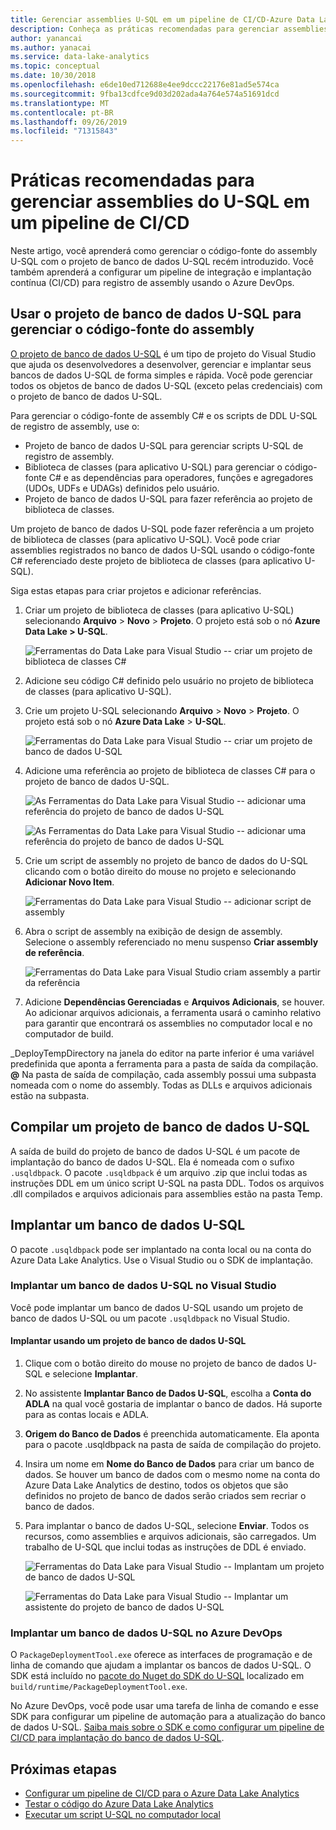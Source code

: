 ```yaml
---
title: Gerenciar assemblies U-SQL em um pipeline de CI/CD-Azure Data Lake
description: Conheça as práticas recomendadas para gerenciar assemblies de C# do U-SQL em um pipeline de CI/CD com o Azure DevOps.
author: yanancai
ms.author: yanacai
ms.service: data-lake-analytics
ms.topic: conceptual
ms.date: 10/30/2018
ms.openlocfilehash: e6de10ed712688e4ee9dccc22176e81ad5e574ca
ms.sourcegitcommit: 9fba13cdfce9d03d202ada4a764e574a51691dcd
ms.translationtype: MT
ms.contentlocale: pt-BR
ms.lasthandoff: 09/26/2019
ms.locfileid: "71315843"
---
```

# <a name="best-practices-for-managing-u-sql-assemblies-in-a-cicd-pipeline"></a>Práticas recomendadas para gerenciar assemblies do U-SQL em um pipeline de CI/CD

Neste artigo, você aprenderá como gerenciar o código-fonte do assembly U-SQL com o projeto de banco de dados U-SQL recém introduzido. Você também aprenderá a configurar um pipeline de integração e implantação contínua (CI/CD) para registro de assembly usando o Azure DevOps.

## <a name="use-the-u-sql-database-project-to-manage-assembly-source-code"></a>Usar o projeto de banco de dados U-SQL para gerenciar o código-fonte do assembly

[O projeto de banco de dados U-SQL](data-lake-analytics-data-lake-tools-develop-usql-database.md) é um tipo de projeto do Visual Studio que ajuda os desenvolvedores a desenvolver, gerenciar e implantar seus bancos de dados U-SQL de forma simples e rápida. Você pode gerenciar todos os objetos de banco de dados U-SQL (exceto pelas credenciais) com o projeto de banco de dados U-SQL. 

Para gerenciar o código-fonte de assembly C# e os scripts de DDL U-SQL de registro de assembly, use o:

* Projeto de banco de dados U-SQL para gerenciar scripts U-SQL de registro de assembly.
* Biblioteca de classes (para aplicativo U-SQL) para gerenciar o código-fonte C# e as dependências para operadores, funções e agregadores (UDOs, UDFs e UDAGs) definidos pelo usuário.
* Projeto de banco de dados U-SQL para fazer referência ao projeto de biblioteca de classes. 

Um projeto de banco de dados U-SQL pode fazer referência a um projeto de biblioteca de classes (para aplicativo U-SQL). Você pode criar assemblies registrados no banco de dados U-SQL usando o código-fonte C# referenciado deste projeto de biblioteca de classes (para aplicativo U-SQL).

Siga estas etapas para criar projetos e adicionar referências.
1. Criar um projeto de biblioteca de classes (para aplicativo U-SQL) selecionando **Arquivo** > **Novo** > **Projeto**. O projeto está sob o nó **Azure Data Lake > U-SQL**.

   ![Ferramentas do Data Lake para Visual Studio -- criar um projeto de biblioteca de classes C#](./media/data-lake-analytics-cicd-manage-assemblies/create-c-sharp-class-library-project.png)
1. Adicione seu código C# definido pelo usuário no projeto de biblioteca de classes (para aplicativo U-SQL).

1. Crie um projeto U-SQL selecionando **Arquivo** > **Novo** > **Projeto**. O projeto está sob o nó **Azure Data Lake** > **U-SQL**.

   ![Ferramentas do Data Lake para Visual Studio -- criar um projeto de banco de dados U-SQL](media/data-lake-analytics-cicd-manage-assemblies/create-u-sql-database-project.png)
1. Adicione uma referência ao projeto de biblioteca de classes C# para o projeto de banco de dados U-SQL.

    ![As Ferramentas do Data Lake para Visual Studio -- adicionar uma referência do projeto de banco de dados U-SQL](./media/data-lake-analytics-cicd-manage-assemblies/data-lake-tools-add-project-reference.png) 

    ![As Ferramentas do Data Lake para Visual Studio -- adicionar uma referência do projeto de banco de dados U-SQL](./media/data-lake-analytics-cicd-manage-assemblies/data-lake-tools-add-project-reference-wizard.png)

5. Crie um script de assembly no projeto de banco de dados do U-SQL clicando com o botão direito do mouse no projeto e selecionando **Adicionar Novo Item**.

   ![Ferramentas do Data Lake para Visual Studio -- adicionar script de assembly](media/data-lake-analytics-cicd-manage-assemblies/add-assembly-script.png)

1. Abra o script de assembly na exibição de design de assembly. Selecione o assembly referenciado no menu suspenso **Criar assembly de referência**.

    ![Ferramentas do Data Lake para Visual Studio criam assembly a partir da referência](./media/data-lake-analytics-cicd-manage-assemblies/data-lake-tools-create-assembly-from-reference.png)

7. Adicione **Dependências Gerenciadas** e **Arquivos Adicionais**, se houver. Ao adicionar arquivos adicionais, a ferramenta usará o caminho relativo para garantir que encontrará os assemblies no computador local e no computador de build.

_DeployTempDirectory na janela do editor na parte inferior é uma variável predefinida que aponta a ferramenta para a pasta de saída da compilação.  **\@** Na pasta de saída de compilação, cada assembly possui uma subpasta nomeada com o nome do assembly. Todas as DLLs e arquivos adicionais estão na subpasta.

## <a name="build-a-u-sql-database-project"></a>Compilar um projeto de banco de dados U-SQL

A saída de build do projeto de banco de dados U-SQL é um pacote de implantação do banco de dados U-SQL. Ela é nomeada com o sufixo `.usqldbpack`. O pacote `.usqldbpack` é um arquivo .zip que inclui todas as instruções DDL em um único script U-SQL na pasta DDL. Todos os arquivos .dll compilados e arquivos adicionais para assemblies estão na pasta Temp.

## <a name="deploy-a-u-sql-database"></a>Implantar um banco de dados U-SQL

O pacote `.usqldbpack` pode ser implantado na conta local ou na conta do Azure Data Lake Analytics. Use o Visual Studio ou o SDK de implantação. 

### <a name="deploy-a-u-sql-database-in-visual-studio"></a>Implantar um banco de dados U-SQL no Visual Studio

Você pode implantar um banco de dados U-SQL usando um projeto de banco de dados U-SQL ou um pacote `.usqldbpack` no Visual Studio.

#### <a name="deploy-by-using-a-u-sql-database-project"></a>Implantar usando um projeto de banco de dados U-SQL

1.  Clique com o botão direito do mouse no projeto de banco de dados U-SQL e selecione **Implantar**.
2.  No assistente **Implantar Banco de Dados U-SQL**, escolha a **Conta do ADLA** na qual você gostaria de implantar o banco de dados. Há suporte para as contas locais e ADLA.
3.  **Origem do Banco de Dados** é preenchida automaticamente. Ela aponta para o pacote .usqldbpack na pasta de saída de compilação do projeto.
4.  Insira um nome em **Nome do Banco de Dados** para criar um banco de dados. Se houver um banco de dados com o mesmo nome na conta do Azure Data Lake Analytics de destino, todos os objetos que são definidos no projeto de banco de dados serão criados sem recriar o banco de dados.
5.  Para implantar o banco de dados U-SQL, selecione **Enviar**. Todos os recursos, como assemblies e arquivos adicionais, são carregados. Um trabalho de U-SQL que inclui todas as instruções de DDL é enviado.

    ![Ferramentas do Data Lake para Visual Studio -- Implantam um projeto de banco de dados U-SQL](./media/data-lake-analytics-cicd-manage-assemblies/data-lake-tools-deploy-usql-database-project.png)

    ![Ferramentas do Data Lake para Visual Studio -- Implantar um assistente do projeto de banco de dados U-SQL](./media/data-lake-analytics-cicd-manage-assemblies/data-lake-tools-deploy-usql-database-project-wizard.png)

### <a name="deploy-a-u-sql-database-in-azure-devops"></a>Implantar um banco de dados U-SQL no Azure DevOps

O `PackageDeploymentTool.exe` oferece as interfaces de programação e de linha de comando que ajudam a implantar os bancos de dados U-SQL. O SDK está incluído no [pacote do Nuget do SDK do U-SQL](https://www.nuget.org/packages/Microsoft.Azure.DataLake.USQL.SDK/) localizado em `build/runtime/PackageDeploymentTool.exe`.

No Azure DevOps, você pode usar uma tarefa de linha de comando e esse SDK para configurar um pipeline de automação para a atualização do banco de dados U-SQL. [Saiba mais sobre o SDK e como configurar um pipeline de CI/CD para implantação do banco de dados U-SQL](data-lake-analytics-cicd-overview.md#deploy-u-sql-database-through-azure-pipelines).

## <a name="next-steps"></a>Próximas etapas

* [Configurar um pipeline de CI/CD para o Azure Data Lake Analytics](data-lake-analytics-cicd-overview.md)
* [Testar o código do Azure Data Lake Analytics](data-lake-analytics-cicd-test.md)
* [Executar um script U-SQL no computador local](data-lake-analytics-data-lake-tools-local-run.md)
